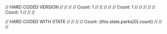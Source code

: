 // HARD CODED VERSION
// <Row>
//   <Col s={3}>
//     <Card title="Wriggly Field Dog Friendly Area">
//       Count: 1
//     </Card>
// </Col>
// <Col s={3}>
//   <Card title="Belmont Harbor Dog Beach">
//       Count: 1
//   </Card>
// </Col>
// <Col s={3}>
//   <Card title="Logan Square Dog Park">
//       Count: 1
//     </Card>
// </Col>
// </Row>

// HARD CODED WITH STATE
// <Row>
//   <Col s={3}>
//     <Card title={this.state.parks[0].name}>
//       Count: {this.state.parks[0].count}
//     </Card>
// </Col>
// </Row>